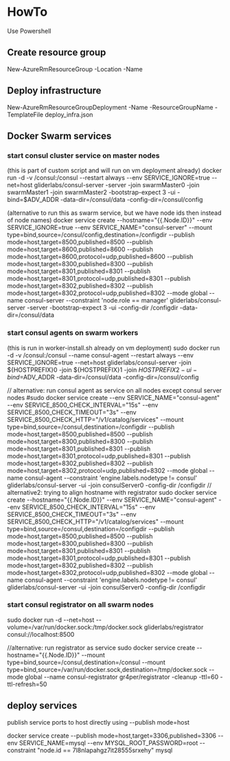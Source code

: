 # HowTo

Use Powershell

## Create resource group
New-AzureRmResourceGroup -Location <String lacation> -Name <String rgName>

## Deploy infrastructure
New-AzureRmResourceGroupDeployment -Name <String deploymentName> -ResourceGroupName <String rgName> -TemplateFile deploy_infra.json

## Docker Swarm services

### start consul cluster service on master nodes
(this is part of custom script and will run on vm deployment already)
docker run -d -v /consul:/consul --restart always --env SERVICE_IGNORE=true --net=host gliderlabs/consul-server -server -join swarmMaster0 -join swarmMaster1 -join swarmMaster2 -bootstrap-expect 3 -ui -bind=$ADV_ADDR -data-dir=/consul/data -config-dir=/consul/config

(alternative to run this as swarm service, but we have node ids then instead of node names)
docker service create --hostname="{{.Node.ID}}" --env SERVICE_IGNORE=true --env SERVICE_NAME="consul-server" --mount type=bind,source=/consul/config,destination=/configdir --publish mode=host,target=8500,published=8500 --publish mode=host,target=8600,published=8600 --publish mode=host,target=8600,protocol=udp,published=8600 --publish mode=host,target=8300,published=8300 --publish mode=host,target=8301,published=8301 --publish mode=host,target=8301,protocol=udp,published=8301 --publish mode=host,target=8302,published=8302 --publish mode=host,target=8302,protocol=udp,published=8302 --mode global --name consul-server --constraint 'node.role == manager' gliderlabs/consul-server -server -bootstrap-expect 3 -ui -config-dir /configdir -data-dir=/consul/data


### start consul agents on swarm workers
(this is run in worker-install.sh already on vm deployment)
sudo docker run -d -v /consul:/consul --name consul-agent --restart always --env SERVICE_IGNORE=true --net=host gliderlabs/consul-server -join ${HOSTPREFIX}0 -join ${HOSTPREFIX}1 -join ${HOSTPREFIX}2 -ui -bind=$ADV_ADDR -data-dir=/consul/data -config-dir=/consul/config
 
// alternative: run consul agent as service on all nodes except consul server nodes
#sudo docker service create --env SERVICE_NAME="consul-agent" --env SERVICE_8500_CHECK_INTERVAL="15s" --env SERVICE_8500_CHECK_TIMEOUT="3s" --env SERVICE_8500_CHECK_HTTP="/v1/catalog/services" --mount type=bind,source=/consul,destination=/configdir --publish mode=host,target=8500,published=8500 --publish mode=host,target=8300,published=8300 --publish mode=host,target=8301,published=8301 --publish mode=host,target=8301,protocol=udp,published=8301 --publish mode=host,target=8302,published=8302 --publish mode=host,target=8302,protocol=udp,published=8302 --mode global --name consul-agent --constraint 'engine.labels.nodetype != consul' gliderlabs/consul-server -ui -join consulServer0 -config-dir /configdir
// alternative2: trying to align hostname with registrator
sudo docker service create --hostname="{{.Node.ID}}" --env SERVICE_NAME="consul-agent" --env SERVICE_8500_CHECK_INTERVAL="15s" --env SERVICE_8500_CHECK_TIMEOUT="3s" --env SERVICE_8500_CHECK_HTTP="/v1/catalog/services" --mount type=bind,source=/consul,destination=/configdir --publish mode=host,target=8500,published=8500 --publish mode=host,target=8300,published=8300 --publish mode=host,target=8301,published=8301 --publish mode=host,target=8301,protocol=udp,published=8301 --publish mode=host,target=8302,published=8302 --publish mode=host,target=8302,protocol=udp,published=8302 --mode global --name consul-agent --constraint 'engine.labels.nodetype != consul' gliderlabs/consul-server -ui -join consulServer0 -config-dir /configdir


### start consul registrator on all swarm nodes

sudo docker run -d --net=host --volume=/var/run/docker.sock:/tmp/docker.sock gliderlabs/registrator consul://localhost:8500

//alternative: run registrator as service
sudo docker service create --hostname="{{.Node.ID}}" --mount type=bind,source=/consul,destination=/consul --mount type=bind,source=/var/run/docker.sock,destination=/tmp/docker.sock --mode global --name consul-registrator gr4per/registrator -cleanup -ttl=60 -ttl-refresh=50

## deploy services
publish service ports to host directly using --publish mode=host

docker service create --publish mode=host,target=3306,published=3306 --env SERVICE_NAME=mysql --env MYSQL_ROOT_PASSWORD=root --constraint "node.id == 7l8nlapahgz7it28555srxehy" mysql
